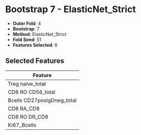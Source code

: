 # Bootstrap 7 - ElasticNet_Strict

- **Outer Fold**: 4
- **Bootstrap**: 7
- **Method**: ElasticNet_Strict
- **Fold Seed**: 51
- **Features Selected**: 6

## Selected Features

| Feature |
|---------|
| Treg naive_total |
| CD8 RO CD56_total |
| Bcells CD27posIgDneg_total |
| CD8 RA_CD8 |
| CD8 RO DR_CD8 |
| Ki67_Bcells |
